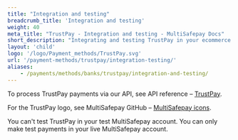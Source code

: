 ```yaml
---
title: "Integration and testing"
breadcrumb_title: 'Integration and testing'
weight: 40
meta_title: "TrustPay - Integration and testing - MultiSafepay Docs"
short_description: "Integrating and testing TrustPay in your ecommerce platform"
layout: 'child'
logo: '/logo/Payment_methods/TrustPay.svg'
url: '/payment-methods/trustpay/integration-testing/'
aliases:
    - /payments/methods/banks/trustpay/integration-and-testing/
---
```


To process TrustPay payments via our API, see API reference – [TrustPay](/api/#trustpay).

For the TrustPay logo, see MultiSafepay GitHub – [MultiSafepay icons](https://github.com/MultiSafepay/MultiSafepay-icons).

You can't test TrustPay in your test MultiSafepay account. You can only make test payments in your live MultiSafepay account.

